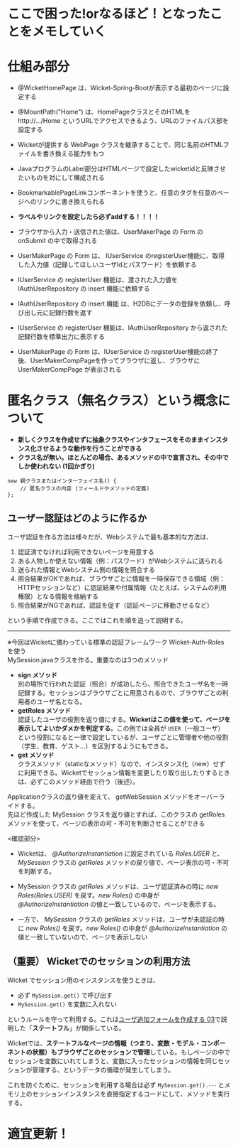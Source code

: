 # ここで困った!orなるほど！となったことをメモしていく

# 仕組み部分

- @WicketHomePage は、Wicket-Spring-Bootが表示する最初のページに設定する  
- @MountPath("Home") は、HomePageクラスとそのHTMLを http://.../Home というURLでアクセスできるよう、URLのファイルパス部を設定する  
- Wicketが提供する WebPage クラスを継承することで、同じ名前のHTMLファイルを書き換える能力をもつ  
- JavaプログラムのLabel部分はHTMLページで設定したwicketidと反映させたいものを対にして構成される  
- BookmarkablePageLinkコンポーネントを使うと、任意のタグを任意のページへのリンクに書き換えられる  
- ____ラベルやリンクを設定したら必ずaddする！！！！____

- ブラウザから入力・送信された値は、UserMakerPage の Form の onSubmit の中で取得される  

- UserMakerPage の Form は、 IUserService のregisterUser機能に、取得した入力値（記録してほしいユーザIdとパスワード）を依頼する  
- IUserService の registerUser 機能は、渡された入力値を IAuthUserRepository の insert 機能に依頼する  
- IAuthUserRepository の insert 機能 は、H2DBにデータの登録を依頼し、呼び出し元に記録行数を返す  
- IUserService の registerUser 機能は、IAuthUserRepository から返された記録行数を標準出力に表示する  
- UserMakerPage の Form は、IUserService の registerUser機能の終了後、UserMakerCompPageを作ってブラウザに返し、ブラウザに UserMakerCompPage が表示される  
# 匿名クラス（無名クラス）という概念について
- __新しくクラスを作成せずに抽象クラスやインタフェースをそのままインスタンス化させるような動作を行うことができる__  
- __クラス名が無い。ほとんどの場合、あるメソッドの中で宣言され、その中でしか使われない (1回かぎり)__
~~~
new 親クラスまたはインターフェイス名() {
    // 匿名クラスの内容 (フィールドやメソッドの定義)
};
~~~

## ユーザー認証はどのように作るか

ユーザ認証を作る方法は様々だが、Webシステムで最も基本的な方法は、

1. 認証済でなければ利用できないページを用意する
1. ある人物しか使えない情報（例：パスワード）がWebシステムに送られる
1. 送られた情報とWebシステム側の情報を照合する
1. 照合結果がOKであれば、ブラウザごとに情報を一時保存できる領域（例：HTTPセッションなど）に認証結果や付属情報（たとえば、システムの利用権限）となる情報を格納する
1. 照合結果がNGであれば、認証を促す（認証ページに移動させるなど）

という手順で作成できる。ここではこれを順を追って説明する。

<!--認証後時間が長く経った場合、同じブラウザを違う人間が使うことも考えられる。従って一定時間が経過したら、もう一度(OK/NG)を確認するか、もう一度（あるブラウザからWebシステムに送られてきた情報、外に出てくることを促す。-->

----
※今回はWicketに備わっている標準の認証フレームワーク Wicket-Auth-Roles を使う  
MySession.javaクラスを作る。重要なのは3つのメソッド
- **sign メソッド**<br>別の場所で行われた認証（照合）が成功したら、照合できたユーザ名を一時記録する。セッションはブラウザごとに用意されるので、ブラウザごとの利用者のユーザ名となる。
- **getRoles メソッド**<br>認証したユーザの役割を返り値にする。<strong>Wicketはこの値を使って、ページを表示してよいかダメかを判定する</strong>。この例では全員が `USER`（一般ユーザ） という役割になると一律で設定しているが、ユーザごとに管理者や他の役割（学生、教育、ゲスト...）を区別するようにもできる。
- **get メソッド**<br>クラスメソッド（staticなメソッド）なので、インスタンス化（new）せずに利用できる。Wicketでセッション情報を変更したり取り出したりするときは、必ずこのメソッド経由で行う（後述）。


Applicationクラスの返り値を変えて、 getWebSession メソッドをオーバーライドする。  
先ほど作成した MySession クラスを返り値とすれば、このクラスの getRoles メソッドを使って、ページの表示の可・不可を判断させることができる

<確認部分>
- Wicketは、 _@AuthorizeInstantiation_ に設定されている _Roles.USER_ と、 _MySession_ クラスの _getRoles_ メソッドの戻り値で、ページ表示の可・不可を判断する。

- MySession クラスの _getRoles_ メソッドは、ユーザ認証済みの時に _new Roles(Roles.USER)_ を戻す。_new Roles()_ の中身が _@AuthorizeInstantiation_ の値と一致しているので、ページを表示する。

- 一方で、 _MySession_ クラスの _getRoles_ メソッドは、ユーザが未認証の時に _new Roles()_ を戻す。_new Roles()_ の中身が _@AuthorizeInstantiation_ の値と一致していないので、ページを表示しない

## （重要） Wicketでのセッションの利用方法

Wicket でセッション用のインスタンスを使うときは、

- 必ず `MySession.get()` で呼び出す
- `MySession.get()` を変数に入れない

というルールを守って利用する。これは[ユーザ追加フォームを作成する 03](https://github.com/gishi-yama/wicket_spring-boot_practice/blob/master/doc/C01/03.md#%E9%87%8D%E8%A6%81%E3%81%AA%E3%83%9D%E3%82%A4%E3%83%B3%E3%83%88)で説明した「**ステートフル**」が関係している。

Wicketでは、**ステートフルなページの情報（つまり、変数・モデル・コンポーネントの状態）もブラウザごとのセッションで管理**している。もしページの中でセッションを変数にいれてしまうと、変数に入ったセッションの情報を同じセッションが管理する、というデータの循環が発生してしまう。

これを防ぐために、セッションを利用する場合は必ず  `MySession.get().･･･` とメモリ上のセッションインスタンスを直接指定するコードにして、メソッドを実行する。

# 適宜更新！